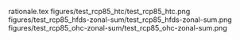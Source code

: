 rationale.tex
figures/test_rcp85_htc/test_rcp85_htc.png
figures/test_rcp85_hfds-zonal-sum/test_rcp85_hfds-zonal-sum.png
figures/test_rcp85_ohc-zonal-sum/test_rcp85_ohc-zonal-sum.png
